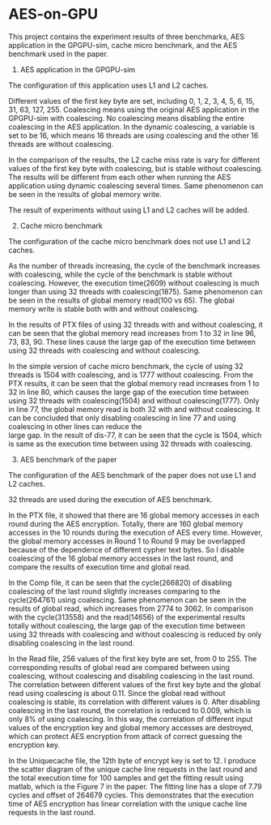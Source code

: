 # AES-on-GPU

This project contains the experiment results of three benchmarks, AES application in the GPGPU-sim, cache micro benchmark, and the AES benchmark used in the paper.


1. AES application in the GPGPU-sim

The configuration of this application uses L1 and L2 caches. 

Different values of the first key byte are set, including 0, 1, 2, 3, 4, 5, 6, 15, 31, 63, 127, 255. Coalescing means using the original AES application in the GPGPU-sim with coalescing. No coalescing means disabling the entire coalescing in the AES application. In the dynamic coalescing, a variable is set to be 16, which means 16 threads are using coalescing and the other 16 threads are without coalescing. 

In the comparison of the results, the L2 cache miss rate is vary for different values of the first key byte with coalescing, but is stable without coalescing. The results will be different from each other when running the AES application using dynamic coalescing several times. Same phenomenon can be seen in the results of global memory write.

The result of experiments without using L1 and L2 caches will be added.


2. Cache micro benchmark

The configuration of the cache micro benchmark does not use L1 and L2 caches. 

As the number of threads increasing, the cycle of the benchmark increases with coalescing, while the cycle of the benchmark is stable without coalescing. However, the execution time(2609) without coalescing is much longer than using 32 threads with coalescing(1875). Same phenomenon can be seen in the results of global memory read(100 vs 65). The global memory write is stable both with and without coalescing. 

In the results of PTX files of using 32 threads with and without coalescing, it can be seen that the global memory read increases from 1 to 32 in line 96, 73, 83, 90. These lines cause the large gap of the execution time between using 32 threads with coalescing and without coalescing.

In the simple version of cache micro benchmark, the cycle of using 32 threads is 1504 with coalescing, and is 1777 without coalescing. From the PTX results, it can be seen that the global memory read increases from 1 to 32 in line 80, which causes the large gap of the execution time between using 32 threads with coalescing(1504) and without coalescing(1777). Only in line 77, the global memory read is both 32 with and without coalescing. It can be concluded that only disabling coalescing in line 77 and using coalescing in other lines can reduce the  
large gap. In the result of dis-77, it can be seen that the cycle is 1504, which is same as the execution time between using 32 threads with coalescing.


3. AES benchmark of the paper

The configuration of the AES benchmark of the paper does not use L1 and L2 caches. 

32 threads are used during the execution of AES benchmark.

In the PTX file, it showed that there are 16 global memory accesses in each round during the AES encryption. Totally, there are 160 global memory accesses in the 10 rounds during the execution of AES every time. However, the global memory accesses in Round 1 to Round 9 may be overlapped because of the dependence of different cypher text bytes. So I disable coalescing of the 16 global memory accesses in the last round, and compare the results of execution time and global read. 

In the Comp file, it can be seen that the cycle(266820) of disabling coalescing of the last round slightly increases comparing to the cycle(264761) using coalescing. Same phenomenon can be seen in the results of global read, which increases from 2774 to 3062. In comparison with the cycle(313558) and the read(14656) of the experimental results totally without coalescing, the large gap of the execution time between using 32 threads with coalescing and without coalescing is reduced by only disabling coalescing in the last round.

In the Read file, 256 values of the first key byte are set, from 0 to 255. The corresponding results of global read are compared between using coalescing, without coalescing and disabling coalescing in the last round. The correlation between different values of the first key byte and the global read using coalescing is about 0.11. Since the global read without coalescing is stable, its correlation with different values is 0. After disabling coalescing in the last round, the correlation is reduced to 0.009, which is only 8% of using coalescing. In this way, the correlation of different input values of the encryption key and global memory accesses are destroyed, which can protect AES encryption from attack of correct guessing the encryption key.

In the Uniquecache file, the 12th byte of encrypt key is set to 12. I produce the scatter diagram of the unique cache line requests in the last round and the total execution time for 100 samples and get the fitting result using matlab, which is the Figure 7 in the paper. The fitting line has a slope of 7.79 cycles and offset of 264679 cycles. This demonstrates that the execution time of AES encryption has linear correlation with the unique cache line requests in the last round. 

